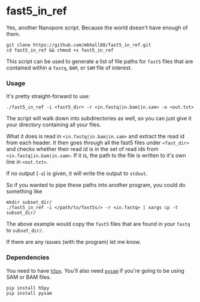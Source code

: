 # fast5_in_ref
Yes, another Nanopore script. Because the world doesn't have enough of them.

    git clone https://github.com/mbhall88/fast5_in_ref.git
    cd fast5_in_ref && chmod +x fast5_in_ref

This script can be used to generate a list of file paths for `fast5` files that are contained within a `fastq`, `BAM`, or `SAM` file of interest.

### Usage

It's pretty straight-forward to use:

    ./fast5_in_ref -i <fast5_dir> -r <in.fastq|in.bam|in.sam> -o <out.txt>

The script will walk down into subdirectories as well, so you can just give it your directory containing all your files.

What it does is read in `<in.fastq|in.bam|in.sam>` and extract the read id from each header. It then goes through all the fast5 files under `<fast_dir>` and checks whether their read id is in the set of read ids from `<in.fastq|in.bam|in.sam>`. If it is, the path to the file is written to it's own line in `<out.txt>`.

If no output (`-o`) is given, it will write the output to `stdout`. 

So if you wanted to pipe these paths into another program, you could do something like

    mkdir subset_dir/
    ./fast5_in_ref -i </path/to/fast5s/> -r <in.fastq> | xargs cp -t subset_dir/


The above example would copy the `fast5` files that are found in your `fastq` to `subset_dir/`.

If there are any issues (with the program) let me know. 

### Dependencies
You need to have [`h5py`](https://github.com/h5py/h5py). You'll also need [`pysam`](https://github.com/pysam-developers/pysam) if you're going to be using SAM or BAM files. 

    pip install h5py
    pip install pysam
    
